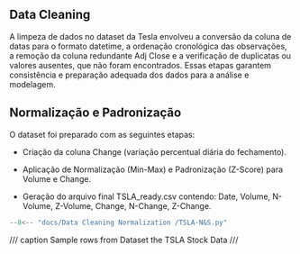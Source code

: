 
<h2 id="data-cleaning">Data Cleaning</h2>

A limpeza de dados no dataset da Tesla envolveu a conversão da coluna de datas para o formato datetime, a ordenação cronológica das observações, a remoção da coluna redundante Adj Close e a verificação de duplicatas ou valores ausentes, que não foram encontrados. Essas etapas garantem consistência e preparação adequada dos dados para a análise e modelagem.

<h2 id="data-cleaning">Normalização e Padronização</h2>
O dataset foi preparado com as seguintes etapas:

- Criação da coluna Change (variação percentual diária do fechamento).

- Aplicação de Normalização (Min-Max) e Padronização (Z-Score) para Volume e Change.

- Geração do arquivo final TSLA_ready.csv contendo: Date, Volume, N-Volume, Z-Volume, Change, N-Change, Z-Change.


```python exec="on" html="0"
--8<-- "docs/Data Cleaning Normalization /TSLA-N&S.py"
```
/// caption
Sample rows from Dataset the TSLA Stock Data
///